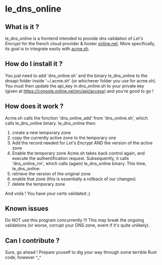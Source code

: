 # le_dns_online

## What is it ?

le_dns_online is a frontend intended to provide dns validation of *Let's Encrypt* for the french cloud provider & hoster [online.net](https://www.online.net/en). More specifically, its goal is to integrate easily with [acme.sh](https://github.com/Neilpang/acme.sh).

## How do I install it ?

You just need to add 'dns_online.sh' and the binary le_dns_online to the dnsapi folder inside '~/.acme.sh' (or whichever folder you use for acme.sh). You must then update the api_key in dns_online.sh to your private key (given at https://console.online.net/en/api/access) and you're good to go !

## How does it work ?

Acme.sh calls the fonction 'dns_online_add' from 'dns_online.sh', which calls le_dns_online binary.
le_dns_online then:
1) create a new temporary zone
2) copy the currently active zone to the temporary one
3) Add the record needed for *Let's Encrypt* AND the version of the active zone
4) Enable the temporary zone
Acme.sh takes back control again, and execute the authentification request. Subsequently, it calls 'dns_online_rm', which calls (again) le_dns_online binary.
This time, le_dns_online:
1) retrieve the version of the original zone
2) enable that zone (this is essentially a rollback of our changes)
3) delete the temporary zone

And voilà ! You have your certs validated ;)

## Known issues

Do NOT use this program concurrently !!!
This may break the ongoing validations (or worse, corrupt your DNS zone, event if it's quite unlikely).

## Can I contribute ?

Sure, go ahead ! Prepare youself to dig your way through some terrible Rust code, however ^_^
